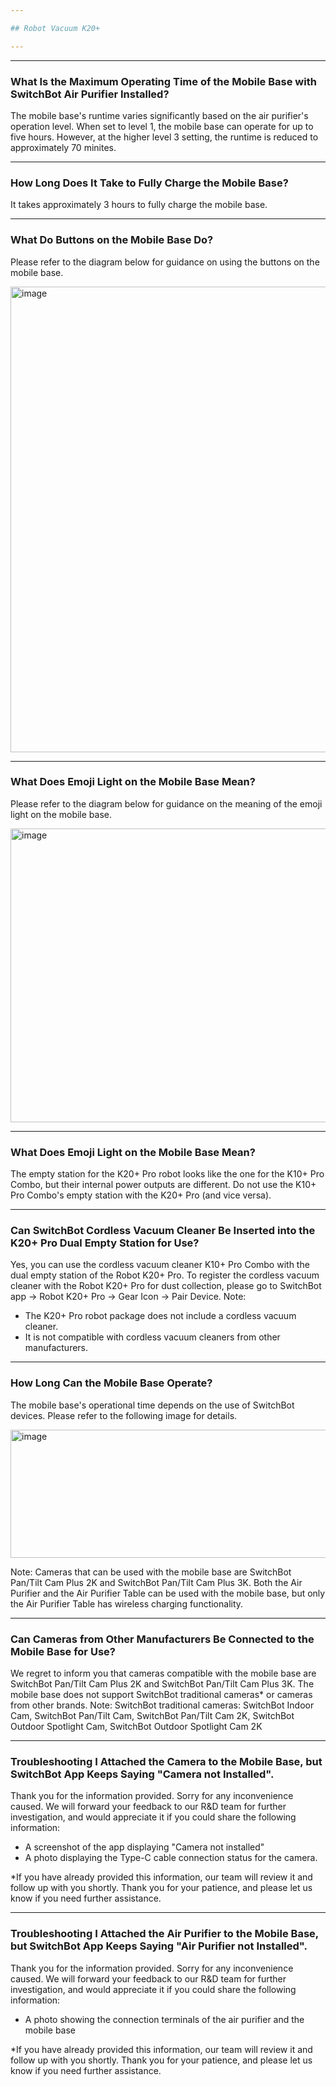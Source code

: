 ```yaml
---

## Robot Vacuum K20+

---
```


---
### What Is the Maximum Operating Time of the Mobile Base with SwitchBot Air Purifier Installed?

The mobile base's runtime varies significantly based on the air purifier's operation level. When set to level 1, the mobile base can operate for up to five hours. However, at the higher level 3 setting, the runtime is reduced to approximately 70 minites.



---
### How Long Does It Take to Fully Charge the Mobile Base?

It takes approximately 3 hours to fully charge the mobile base.


---
### What Do Buttons on the Mobile Base Do?

Please refer to the diagram below for guidance on using the buttons on the mobile base.

<img width="1158" height="745" alt="image" src="https://github.com/user-attachments/assets/8e5c8686-d2ff-4ccd-a5c8-ce99869bb17f" />


---
### What Does Emoji Light on the Mobile Base Mean?

Please refer to the diagram below for guidance on the meaning of the emoji light on the mobile base.

<img width="545" height="470" alt="image" src="https://github.com/user-attachments/assets/55a85eb3-5395-4ba0-aa35-182d71e174d0" />


---
### What Does Emoji Light on the Mobile Base Mean?

The empty station for the K20+ Pro robot looks like the one for the K10+ Pro Combo, but their internal power outputs are different. Do not use the K10+ Pro Combo's empty station with the K20+ Pro (and vice versa).


---
### Can SwitchBot Cordless Vacuum Cleaner Be Inserted into the K20+ Pro Dual Empty Station for Use?

Yes, you can use the cordless vacuum cleaner K10+ Pro Combo with the dual empty station of the Robot K20+ Pro. To register the cordless vacuum cleaner with the Robot K20+ Pro for dust collection, please go to SwitchBot app → Robot K20+ Pro → Gear Icon → Pair Device.
Note:  
- The K20+ Pro robot package does not include a cordless vacuum cleaner.
- It is not compatible with cordless vacuum cleaners from other manufacturers.


---
### How Long Can the Mobile Base Operate?

The mobile base's operational time depends on the use of SwitchBot devices. Please refer to the following image for details.

<img width="720" height="205" alt="image" src="https://github.com/user-attachments/assets/3182b977-e502-4340-a172-803937804ddd" />

Note:
Cameras that can be used with the mobile base are SwitchBot Pan/Tilt Cam Plus 2K and SwitchBot Pan/Tilt Cam Plus 3K.
Both the Air Purifier and the Air Purifier Table can be used with the mobile base, but only the Air Purifier Table has wireless charging functionality.


---
### Can Cameras from Other Manufacturers Be Connected to the Mobile Base for Use?

We regret to inform you that cameras compatible with the mobile base are SwitchBot Pan/Tilt Cam Plus 2K and SwitchBot Pan/Tilt Cam Plus 3K. The mobile base does not support SwitchBot traditional cameras* or cameras from other brands.
Note:
SwitchBot traditional cameras: SwitchBot Indoor Cam, SwitchBot Pan/Tilt Cam, SwitchBot Pan/Tilt Cam 2K, SwitchBot Outdoor Spotlight Cam, SwitchBot Outdoor Spotlight Cam 2K


---
### Troubleshooting I Attached the Camera to the Mobile Base, but SwitchBot App Keeps Saying "Camera not Installed".

Thank you for the information provided.
Sorry for any inconvenience caused.
We will forward your feedback to our R&D team for further investigation, and would appreciate it if you could share the following information:
- A screenshot of the app displaying "Camera not installed"
- A photo displaying the Type-C cable connection status for the camera.


*If you have already provided this information, our team will review it and follow up with you shortly. Thank you for your patience, and please let us know if you need further assistance.


---
### Troubleshooting I Attached the Air Purifier to the Mobile Base, but SwitchBot App Keeps Saying "Air Purifier not Installed".

Thank you for the information provided.
Sorry for any inconvenience caused.
We will forward your feedback to our R&D team for further investigation, and would appreciate it if you could share the following information:
- A photo showing the connection terminals of the air purifier and the mobile base


*If you have already provided this information, our team will review it and follow up with you shortly. Thank you for your patience, and please let us know if you need further assistance.









